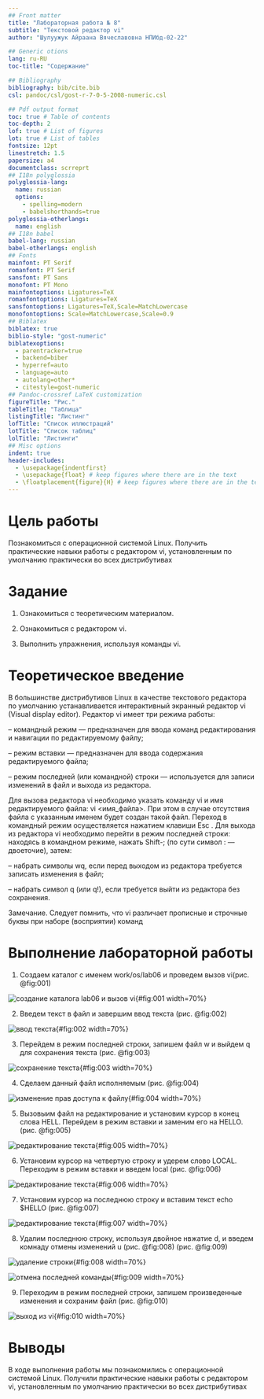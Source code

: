 ```yaml
---
## Front matter
title: "Лабораторная работа № 8"
subtitle: "Текстовой редактор vi"
author: "Шулуужук Айраана Вячеславовна НПИбд-02-22"

## Generic otions
lang: ru-RU
toc-title: "Содержание"

## Bibliography
bibliography: bib/cite.bib
csl: pandoc/csl/gost-r-7-0-5-2008-numeric.csl

## Pdf output format
toc: true # Table of contents
toc-depth: 2
lof: true # List of figures
lot: true # List of tables
fontsize: 12pt
linestretch: 1.5
papersize: a4
documentclass: scrreprt
## I18n polyglossia
polyglossia-lang:
  name: russian
  options:
	- spelling=modern
	- babelshorthands=true
polyglossia-otherlangs:
  name: english
## I18n babel
babel-lang: russian
babel-otherlangs: english
## Fonts
mainfont: PT Serif
romanfont: PT Serif
sansfont: PT Sans
monofont: PT Mono
mainfontoptions: Ligatures=TeX
romanfontoptions: Ligatures=TeX
sansfontoptions: Ligatures=TeX,Scale=MatchLowercase
monofontoptions: Scale=MatchLowercase,Scale=0.9
## Biblatex
biblatex: true
biblio-style: "gost-numeric"
biblatexoptions:
  - parentracker=true
  - backend=biber
  - hyperref=auto
  - language=auto
  - autolang=other*
  - citestyle=gost-numeric
## Pandoc-crossref LaTeX customization
figureTitle: "Рис."
tableTitle: "Таблица"
listingTitle: "Листинг"
lofTitle: "Список иллюстраций"
lotTitle: "Список таблиц"
lolTitle: "Листинги"
## Misc options
indent: true
header-includes:
  - \usepackage{indentfirst}
  - \usepackage{float} # keep figures where there are in the text
  - \floatplacement{figure}{H} # keep figures where there are in the text
---
```


# Цель работы

Познакомиться с операционной системой Linux. Получить практические навыки работы с редактором vi, установленным по умолчанию практически во всех дистрибутивах

# Задание

1. Ознакомиться с теоретическим материалом.

2. Ознакомиться с редактором vi.

3. Выполнить упражнения, используя команды vi.

# Теоретическое введение

В большинстве дистрибутивов Linux в качестве текстового редактора по умолчанию устанавливается интерактивный экранный редактор vi (Visual display editor). Редактор vi имеет три режима работы:

– командный режим — предназначен для ввода команд редактирования и навигации по редактируемому файлу;

– режим вставки — предназначен для ввода содержания редактируемого файла;

– режим последней (или командной) строки — используется для записи изменений в файл и выхода из редактора.

Для вызова редактора vi необходимо указать команду vi и имя редактируемого файла: vi <имя_файла>. При этом в случае отсутствия файла с указанным именем будет создан такой файл. Переход в командный режим осуществляется нажатием клавиши Esc . Для выхода из редактора vi необходимо перейти в режим последней строки: находясь в командном режиме, нажать Shift-; (по сути символ : — двоеточие), затем:

– набрать символы wq, если перед выходом из редактора требуется записать изменения в файл;

– набрать символ q (или q!), если требуется выйти из редактора без сохранения.

Замечание. Следует помнить, что vi различает прописные и строчные буквы при наборе (восприятии) команд

# Выполнение лабораторной работы

1. Создаем каталог с именем work/os/lab06 и проведем вызов vi(рис. @fig:001)

![создание каталога lab06 и вызов vi](image/1.png){#fig:001 width=70%}

2. Введем текст в файл и завершим ввод текста (рис. @fig:002)

![ввод текста](image/2.png){#fig:002 width=70%}

3. Перейдем в режим последней строки, запишем файл w и выйдем q для сохранения текста  (рис. @fig:003)

![сохранение текста](image/3.png){#fig:003 width=70%}

4. Сделаем данный файл исполняемым (рис. @fig:004)

![изменение прав доступа к файлу](image/4.png){#fig:004 width=70%}

5. Вызовыим файл на редактирование и установим курсор в конец слова HELL. Перейдем в режим вставки и заменим его на HELLO. (рис. @fig:005)

![редактирование текста](image/5.png){#fig:005 width=70%}

6. Установим курсор на четвертую строку и удерем слово LOCAL. Переходим в режим вставки и введем local (рис. @fig:006)

![редактирование текста](image/6.png){#fig:006 width=70%}

7. Установим курсор на последнюю строку и вставим текст echo $HELLO (рис. @fig:007)

![редактирование текста](image/7.png){#fig:007 width=70%}

8. Удалим последнюю строку, используя двойное нвжатие d, и введем комнаду отмены изменений u (рис. @fig:008) (рис. @fig:009)

![удаление строки](image/8.png){#fig:008 width=70%}

![отмена последней команды](image/9.png){#fig:009 width=70%}

9. Переходим в режим последней строки, запишем произведенные изменения и сохраним файл (рис. @fig:010)

![выход из vi](image/10.png){#fig:010 width=70%}

# Выводы

В ходе выполнения работы мы познакомились с операционной системой Linux. Получили практические навыки работы с редактором vi, установленным по умолчанию практически во всех дистрибутивах
